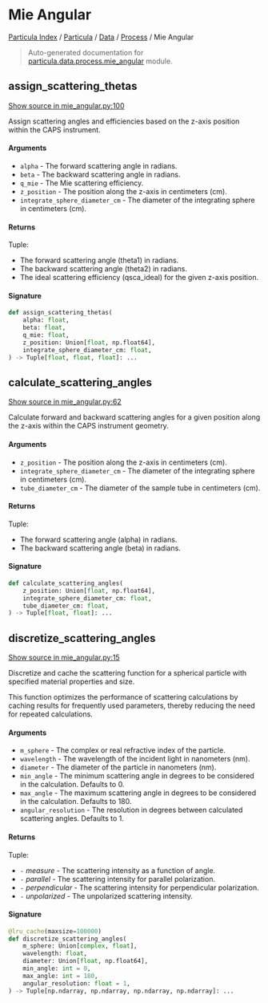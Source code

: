 # Mie Angular

[Particula Index](../../../README.md#particula-index) / [Particula](../../index.md#particula) / [Data](../index.md#data) / [Process](./index.md#process) / Mie Angular

> Auto-generated documentation for [particula.data.process.mie_angular](https://github.com/Gorkowski/particula/blob/main/particula/data/process/mie_angular.py) module.

## assign_scattering_thetas

[Show source in mie_angular.py:100](https://github.com/Gorkowski/particula/blob/main/particula/data/process/mie_angular.py#L100)

Assign scattering angles and efficiencies based on the z-axis position
within the CAPS instrument.

#### Arguments

- `alpha` - The forward scattering angle in radians.
- `beta` - The backward scattering angle in radians.
- `q_mie` - The Mie scattering efficiency.
- `z_position` - The position along the z-axis in centimeters (cm).
- `integrate_sphere_diameter_cm` - The diameter of the integrating sphere
    in centimeters (cm).

#### Returns

Tuple:
- The forward scattering angle (theta1) in radians.
- The backward scattering angle (theta2) in radians.
- The ideal scattering efficiency (qsca_ideal) for the given z-axis
    position.

#### Signature

```python
def assign_scattering_thetas(
    alpha: float,
    beta: float,
    q_mie: float,
    z_position: Union[float, np.float64],
    integrate_sphere_diameter_cm: float,
) -> Tuple[float, float, float]: ...
```



## calculate_scattering_angles

[Show source in mie_angular.py:62](https://github.com/Gorkowski/particula/blob/main/particula/data/process/mie_angular.py#L62)

Calculate forward and backward scattering angles for a given position
along the z-axis within the CAPS instrument geometry.

#### Arguments

- `z_position` - The position along the z-axis in centimeters (cm).
- `integrate_sphere_diameter_cm` - The diameter of the integrating sphere
    in centimeters (cm).
- `tube_diameter_cm` - The diameter of the sample tube in centimeters (cm).

#### Returns

Tuple:
- The forward scattering angle (alpha) in radians.
- The backward scattering angle (beta) in radians.

#### Signature

```python
def calculate_scattering_angles(
    z_position: Union[float, np.float64],
    integrate_sphere_diameter_cm: float,
    tube_diameter_cm: float,
) -> Tuple[float, float]: ...
```



## discretize_scattering_angles

[Show source in mie_angular.py:15](https://github.com/Gorkowski/particula/blob/main/particula/data/process/mie_angular.py#L15)

Discretize and cache the scattering function for a spherical particle
with specified material properties and size.

This function optimizes the performance of scattering calculations by
caching results for frequently used parameters, thereby reducing the
need for repeated calculations.

#### Arguments

- `m_sphere` - The complex or real refractive index of the particle.
- `wavelength` - The wavelength of the incident light in nanometers (nm).
- `diameter` - The diameter of the particle in nanometers (nm).
- `min_angle` - The minimum scattering angle in degrees to be considered in
    the calculation. Defaults to 0.
- `max_angle` - The maximum scattering angle in degrees to be considered in
    the calculation. Defaults to 180.
- `angular_resolution` - The resolution in degrees between calculated
    scattering angles. Defaults to 1.

#### Returns

Tuple:
- `-` *measure* - The scattering intensity as a function of angle.
- `-` *parallel* - The scattering intensity for parallel polarization.
- `-` *perpendicular* - The scattering intensity for perpendicular
    polarization.
- `-` *unpolarized* - The unpolarized scattering intensity.

#### Signature

```python
@lru_cache(maxsize=100000)
def discretize_scattering_angles(
    m_sphere: Union[complex, float],
    wavelength: float,
    diameter: Union[float, np.float64],
    min_angle: int = 0,
    max_angle: int = 180,
    angular_resolution: float = 1,
) -> Tuple[np.ndarray, np.ndarray, np.ndarray, np.ndarray]: ...
```
